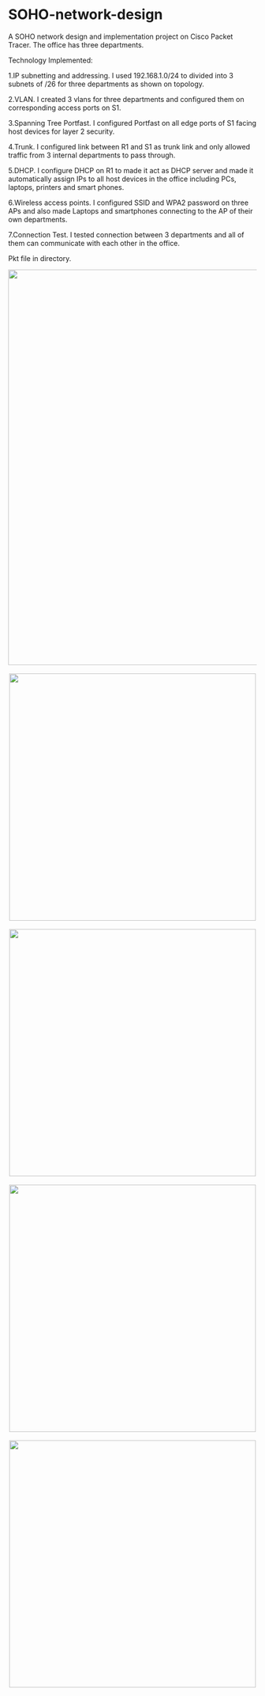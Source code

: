 # SOHO-network-design
A SOHO network design and implementation project on Cisco Packet Tracer. The office has three departments.

Technology Implemented:

1.IP subnetting and addressing. I used 192.168.1.0/24 to divided into 3 subnets of /26 for three departments as shown on topology.

2.VLAN. I created 3 vlans for three departments and configured them on corresponding access ports on S1.

3.Spanning Tree Portfast. I configured Portfast on all edge ports of S1 facing host devices for layer 2 security.

4.Trunk. I configured link between R1 and S1 as trunk link and only allowed traffic from 3 internal departments to pass through.

5.DHCP. I configure DHCP on R1 to made it act as DHCP server and made it automatically assign IPs to all host devices in the office including PCs, laptops, printers and smart phones.

6.Wireless access points. I configured SSID and WPA2 password on three APs and also made Laptops and smartphones connecting to the AP of their own departments.

7.Connection Test. I tested connection between 3 departments and all of them can communicate with each other in the office.

Pkt file in directory.

<div align = "center">
<img src="https://github.com/Neyko666/SOHO-network-design/assets/171580092/fe4225c5-47d6-467e-89b9-6590501bdbd2" width="800">
</div>
<br>
<div align = "center">
<img src="https://github.com/Neyko666/SOHO-network-design/assets/171580092/06cc24e6-21fb-45d6-bb7a-ba738f9e3f6a" width="500">
</div>
<br>
<div align = "center">
<img src="https://github.com/Neyko666/SOHO-network-design/assets/171580092/b4cd4cf1-c62d-4e71-8999-99d18639b750" width="500">
</div>
<br>
<div align = "center">
<img src="https://github.com/Neyko666/SOHO-network-design/assets/171580092/d2243665-1a7d-4a05-8e6b-35bca0f2afd3" width="500">
</div>
<br>
<div align = "center">
<img src="https://github.com/Neyko666/SOHO-network-design/assets/171580092/15313c51-f1bc-4872-867d-c64befaa50db" width="500">
</div>


